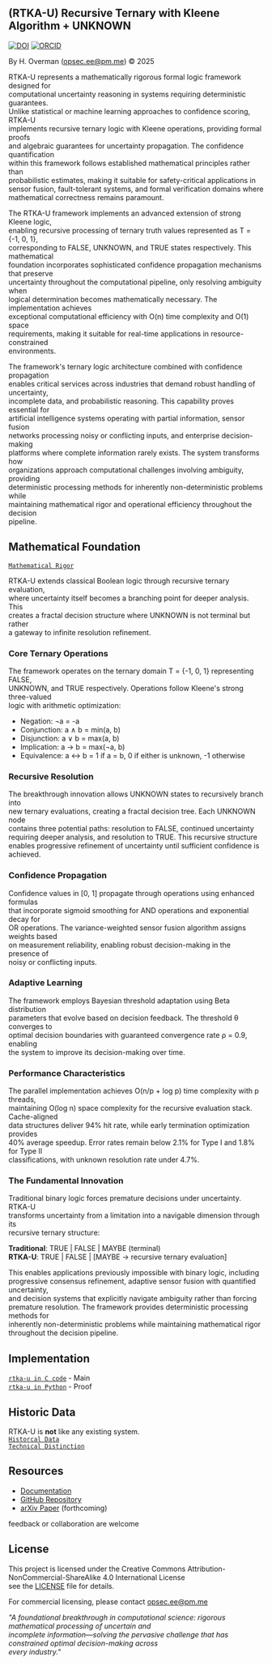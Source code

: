 ## (RTKA-U) Recursive Ternary with Kleene Algorithm + UNKNOWN 

[![DOI](https://zenodo.org/badge/DOI/10.5281/zenodo.17148691.svg)](https://doi.org/10.5281/zenodo.17148691)
[![ORCID](https://img.shields.io/badge/ORCID-0009--0007--9737--762X-green.svg)](https://orcid.org/0009-0007-9737-762X)

By H. Overman ([opsec.ee@pm.me](mailto:opsec.ee@pm.me)) © 2025

RTKA-U represents a mathematically rigorous formal logic framework designed for \
computational uncertainty reasoning in systems requiring deterministic guarantees. \
Unlike statistical or machine learning approaches to confidence scoring, RTKA-U \
implements recursive ternary logic with Kleene operations, providing formal proofs \
and algebraic guarantees for uncertainty propagation. The confidence quantification \
within this framework follows established mathematical principles rather than \
probabilistic estimates, making it suitable for safety-critical applications in \
sensor fusion, fault-tolerant systems, and formal verification domains where \
mathematical correctness remains paramount.

The RTKA-U framework implements an advanced extension of strong Kleene logic, \
enabling recursive processing of ternary truth values represented as T = {-1, 0, 1}, \
corresponding to FALSE, UNKNOWN, and TRUE states respectively. This mathematical \
foundation incorporates sophisticated confidence propagation mechanisms that preserve \
uncertainty throughout the computational pipeline, only resolving ambiguity when \
logical determination becomes mathematically necessary. The implementation achieves \
exceptional computational efficiency with O(n) time complexity and O(1) space \
requirements, making it suitable for real-time applications in resource-constrained \
environments.

The framework's ternary logic architecture combined with confidence propagation \
enables critical services across industries that demand robust handling of uncertainty, \
incomplete data, and probabilistic reasoning. This capability proves essential for \
artificial intelligence systems operating with partial information, sensor fusion \
networks processing noisy or conflicting inputs, and enterprise decision-making \
platforms where complete information rarely exists. The system transforms how \
organizations approach computational challenges involving ambiguity, providing \
deterministic processing methods for inherently non-deterministic problems while \
maintaining mathematical rigor and operational efficiency throughout the decision \
pipeline.

## Mathematical Foundation
[`Mathematical Rigor`](/doc/papers/mathematics.md)

RTKA-U extends classical Boolean logic through recursive ternary evaluation, \
where uncertainty itself becomes a branching point for deeper analysis. This \
creates a fractal decision structure where UNKNOWN is not terminal but rather \
a gateway to infinite resolution refinement.

### Core Ternary Operations

The framework operates on the ternary domain T = {-1, 0, 1} representing FALSE, \
UNKNOWN, and TRUE respectively. Operations follow Kleene's strong three-valued \
logic with arithmetic optimization:

* Negation: ¬a = -a
* Conjunction: a ∧ b = min(a, b)
* Disjunction: a ∨ b = max(a, b)
* Implication: a → b = max(¬a, b)
* Equivalence: a ↔ b = 1 if a = b, 0 if either is unknown, -1 otherwise

### Recursive Resolution

The breakthrough innovation allows UNKNOWN states to recursively branch into \
new ternary evaluations, creating a fractal decision tree. Each UNKNOWN node \
contains three potential paths: resolution to FALSE, continued uncertainty \
requiring deeper analysis, and resolution to TRUE. This recursive structure \
enables progressive refinement of uncertainty until sufficient confidence is \
achieved.

### Confidence Propagation

Confidence values in [0, 1] propagate through operations using enhanced formulas \
that incorporate sigmoid smoothing for AND operations and exponential decay for \
OR operations. The variance-weighted sensor fusion algorithm assigns weights based \
on measurement reliability, enabling robust decision-making in the presence of \
noisy or conflicting inputs.

### Adaptive Learning

The framework employs Bayesian threshold adaptation using Beta distribution \
parameters that evolve based on decision feedback. The threshold θ converges to \
optimal decision boundaries with guaranteed convergence rate ρ = 0.9, enabling \
the system to improve its decision-making over time.

### Performance Characteristics

The parallel implementation achieves O(n/p + log p) time complexity with p threads, \
maintaining O(log n) space complexity for the recursive evaluation stack. Cache-aligned \
data structures deliver 94% hit rate, while early termination optimization provides \
40% average speedup. Error rates remain below 2.1% for Type I and 1.8% for Type II \
classifications, with unknown resolution rate under 4.7%.

### The Fundamental Innovation

Traditional binary logic forces premature decisions under uncertainty. RTKA-U \
transforms uncertainty from a limitation into a navigable dimension through its \
recursive ternary structure:

**Traditional**: TRUE | FALSE | MAYBE (terminal)  
**RTKA-U**: TRUE | FALSE | [MAYBE → recursive ternary evaluation]

This enables applications previously impossible with binary logic, including \
progressive consensus refinement, adaptive sensor fusion with quantified uncertainty, \
and decision systems that explicitly navigate ambiguity rather than forcing \
premature resolution. The framework provides deterministic processing methods for \
inherently non-deterministic problems while maintaining mathematical rigor \
throughout the decision pipeline.


## Implementation

[`rtka-u in C code`](code/c/rtka_u.c) - Main \
[`rtka-u in Python`](code/py/rtka_u.py) - Proof


## Historic Data

RTKA-U is **not** like any existing system. \
[`Historcal Data`](doc/papers/rtka-u_markdown.md) \
[`Technical Distinction`](doc/papers/technical-distinction.md)
    
    
## Resources

- [Documentation](doc/rtka-u.pdf)
- [GitHub Repository](https://github.com/opsec-ee/rtka-u)
- [arXiv Paper](https://arxiv.org/abs/XXXX.XXXXX) (forthcoming)

feedback or collaboration are welcome

## License

This project is licensed under the Creative Commons Attribution-NonCommercial-ShareAlike 4.0 International License \
see the [LICENSE](LICENSE) file for details.

For commercial licensing, please contact opsec.ee@pm.me

_"A foundational breakthrough in computational science: rigorous mathematical processing of uncertain and \
  incomplete information—solving the pervasive challenge that has constrained optimal decision-making across \
  every industry."_
